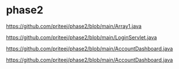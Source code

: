 # phase2

https://github.com/priteej/phase2/blob/main/Array1.java

https://github.com/priteej/phase2/blob/main/LoginServlet.java

https://github.com/priteej/phase2/blob/main/AccountDashboard.java

https://github.com/priteej/phase2/blob/main/AccountDashboard.java
